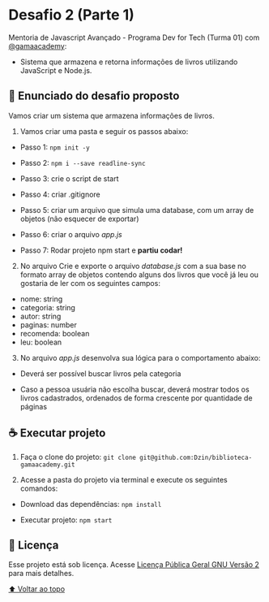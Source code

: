 <a name="topo"></a>

# Desafio 2 (Parte 1)

Mentoria de Javascript Avançado - Programa Dev for Tech (Turma 01) com [@gamaacademy](https://github.com/gamaacademy):

- Sistema que armazena e retorna informações de livros utilizando JavaScript e Node.js.

## 🚀 Enunciado do desafio proposto

Vamos criar um sistema que armazena informações de livros.

1. Vamos criar uma pasta e seguir os passos abaixo:

- Passo 1: `npm init -y`

- Passo 2: `npm i --save readline-sync`

- Passo 3: crie o script de start

- Passo 4: criar .gitignore

- Passo 5: criar um arquivo que simula uma database, com um array de objetos (não esquecer de exportar)

- Passo 6: criar o arquivo _app.js_

- Passo 7: Rodar projeto npm start e **partiu codar!**

2. No arquivo Crie e exporte o arquivo _database.js_ com a sua base no formato array de objetos contendo alguns dos livros que você já leu ou gostaria de ler com os seguintes campos:

- nome: string
- categoria: string
- autor: string
- paginas: number
- recomenda: boolean
- leu: boolean

3. No arquivo _app.js_ desenvolva sua lógica para o comportamento abaixo:

- Deverá ser possível buscar livros pela categoria

- Caso a pessoa usuária não escolha buscar, deverá mostrar todos os livros cadastrados, ordenados de forma crescente por quantidade de páginas

## ☕ Executar projeto

1. Faça o clone do projeto: `git clone git@github.com:Dzin/biblioteca-gamaacademy.git`

2. Acesse a pasta do projeto via terminal e execute os seguintes comandos:

- Download das dependências: `npm install`

- Executar projeto: `npm start`

## 📝 Licença

Esse projeto está sob licença. Acesse [Licença Pública Geral GNU Versão 2](https://www.gnu.org/licenses/gpl-2.0.html) para mais detalhes.

[⬆ Voltar ao topo](#topo)
